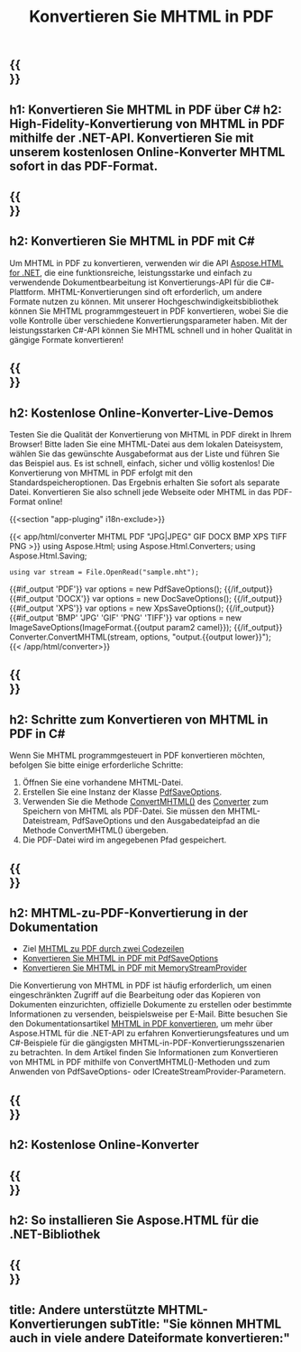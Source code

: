 ﻿---
translation: true
template: /templates/_template-conversion-child.md
title: Konvertieren Sie MHTML in PDF
description: Konvertieren Sie MHTML in C# in PDF. Verwenden Sie einfach die Konverter-API innerhalb von ASP.NET oder einer beliebigen .NET-Anwendung. Probieren Sie kostenlos online MHTML to PDF Converter aus!
url: /net/conversion/mhtml-to-pdf/
family: html
platformtag: net
feature: conversion
informat: MHTML
outformat: PDF
otherformats: DOCX XPS GIF JPEG PNG TIFF BMP
---

{{<section banner>}}
---
h1: Konvertieren Sie MHTML in PDF über C#
h2: High-Fidelity-Konvertierung von MHTML in PDF mithilfe der .NET-API. Konvertieren Sie mit unserem kostenlosen Online-Konverter MHTML sofort in das PDF-Format.
---

{{<section overview>}}
---
h2: Konvertieren Sie MHTML in PDF mit C#
---

Um MHTML in PDF zu konvertieren, verwenden wir die API [Aspose.HTML for .NET](https://products.aspose.com/html/net/), die eine funktionsreiche, leistungsstarke und einfach zu verwendende Dokumentbearbeitung ist Konvertierungs-API für die C#-Plattform. MHTML-Konvertierungen sind oft erforderlich, um andere Formate nutzen zu können. Mit unserer Hochgeschwindigkeitsbibliothek können Sie MHTML programmgesteuert in PDF konvertieren, wobei Sie die volle Kontrolle über verschiedene Konvertierungsparameter haben. Mit der leistungsstarken C#-API können Sie MHTML schnell und in hoher Qualität in gängige Formate konvertieren!

{{<section demos>}}
---
h2: Kostenlose Online-Konverter-Live-Demos
---

Testen Sie die Qualität der Konvertierung von MHTML in PDF direkt in Ihrem Browser! Bitte laden Sie eine MHTML-Datei aus dem lokalen Dateisystem, wählen Sie das gewünschte Ausgabeformat aus der Liste und führen Sie das Beispiel aus. Es ist schnell, einfach, sicher und völlig kostenlos! Die Konvertierung von MHTML in PDF erfolgt mit den Standardspeicheroptionen. Das Ergebnis erhalten Sie sofort als separate Datei. Konvertieren Sie also schnell jede Webseite oder MHTML in das PDF-Format online!

{{<section "app-pluging" i18n-exclude>}}

{{< app/html/converter MHTML PDF "JPG|JPEG" GIF DOCX BMP XPS TIFF PNG >}}
using Aspose.Html;
using Aspose.Html.Converters;
using Aspose.Html.Saving;

    using var stream = File.OpenRead("sample.mht");
{{#if_output 'PDF'}}
    var options = new PdfSaveOptions();
{{/if_output}}
{{#if_output 'DOCX'}}
    var options = new DocSaveOptions();
{{/if_output}}
{{#if_output 'XPS'}}
    var options = new XpsSaveOptions();
{{/if_output}}
{{#if_output 'BMP' 'JPG' 'GIF' 'PNG' 'TIFF'}}
    var options = new ImageSaveOptions(ImageFormat.{{output param2 camel}});
{{/if_output}}
    Converter.ConvertMHTML(stream, options, "output.{{output lower}}");   
{{< /app/html/converter>}} 


{{<section steps>}}
---
h2: Schritte zum Konvertieren von MHTML in PDF in C#
---

Wenn Sie MHTML programmgesteuert in PDF konvertieren möchten, befolgen Sie bitte einige erforderliche Schritte:
1. Öffnen Sie eine vorhandene MHTML-Datei.
1. Erstellen Sie eine Instanz der Klasse [PdfSaveOptions](https://reference.aspose.com/html/net/aspose.html.saving/pdfsaveoptions).
1. Verwenden Sie die Methode [ConvertMHTML()](https://reference.aspose.com/html/net/aspose.html.converters.converter/convertmhtml/methods/29) des [Converter](https://reference.aspose.com/html/net/aspose.html.converters/converter) zum Speichern von MHTML als PDF-Datei. Sie müssen den MHTML-Dateistream, PdfSaveOptions und den Ausgabedateipfad an die Methode ConvertMHTML() übergeben.
1. Die PDF-Datei wird im angegebenen Pfad gespeichert.




{{<section documentation>}}
---
h2: MHTML-zu-PDF-Konvertierung in der Dokumentation
---

  - Ziel <a href="https://docs.aspose.com/html/net/converting-between-formats/mhtml-to-pdf/#mhtml-to-pdf-by-two-lines-of-code" target="_blank">MHTML zu PDF durch zwei Codezeilen</a>
  - <a href="https://docs.aspose.com/html/net/converting-between-formats/mhtml-to-pdf/#convert-mhtml-to-pdf-using-pdfsaveoptions" target="_blank" >Konvertieren Sie MHTML in PDF mit PdfSaveOptions</a>
  - <a href="https://docs.aspose.com/html/net/converting-between-formats/mhtml-to-pdf/#output-stream-providers" target="_blank">Konvertieren Sie MHTML in PDF mit MemoryStreamProvider</a>

Die Konvertierung von MHTML in PDF ist häufig erforderlich, um einen eingeschränkten Zugriff auf die Bearbeitung oder das Kopieren von Dokumenten einzurichten, offizielle Dokumente zu erstellen oder bestimmte Informationen zu versenden, beispielsweise per E-Mail. Bitte besuchen Sie den Dokumentationsartikel [MHTML in PDF konvertieren](https://docs.aspose.com/html/net/converting-between-formats/mhtml-to-pdf/), um mehr über Aspose.HTML für die .NET-API zu erfahren Konvertierungsfeatures und um C#-Beispiele für die gängigsten MHTML-in-PDF-Konvertierungsszenarien zu betrachten. In dem Artikel finden Sie Informationen zum Konvertieren von MHTML in PDF mithilfe von ConvertMHTML()-Methoden und zum Anwenden von PdfSaveOptions- oder ICreateStreamProvider-Parametern.

{{<section online-converters>}}
---
h2: Kostenlose Online-Konverter
---

{{<section get-started>}}
---
h2: So installieren Sie Aspose.HTML für die .NET-Bibliothek
---

{{<section other-conversions>}}
---
title: Andere unterstützte MHTML-Konvertierungen
subTitle: "Sie können MHTML auch in viele andere Dateiformate konvertieren:"
---